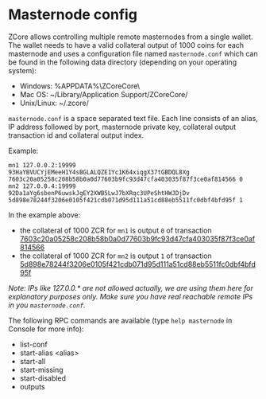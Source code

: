 Masternode config
=======================

ZCore allows controlling multiple remote masternodes from a single wallet. The wallet needs to have a valid collateral output of 1000 coins for each masternode and uses a configuration file named `masternode.conf` which can be found in the following data directory (depending on your operating system):
 * Windows: %APPDATA%\ZCoreCore\
 * Mac OS: ~/Library/Application Support/ZCoreCore/
 * Unix/Linux: ~/.zcore/

`masternode.conf` is a space separated text file. Each line consists of an alias, IP address followed by port, masternode private key, collateral output transaction id and collateral output index.

Example:
```
mn1 127.0.0.2:19999 93HaYBVUCYjEMeeH1Y4sBGLALQZE1Yc1K64xiqgX37tGBDQL8Xg 7603c20a05258c208b58b0a0d77603b9fc93d47cfa403035f87f3ce0af814566 0
mn2 127.0.0.4:19999 92Da1aYg6sbenP6uwskJgEY2XWB5LwJ7bXRqc3UPeShtHWJDjDv 5d898e78244f3206e0105f421cdb071d95d111a51cd88eb5511fc0dbf4bfd95f 1
```

In the example above:
* the collateral of 1000 ZCR for `mn1` is output `0` of transaction [7603c20a05258c208b58b0a0d77603b9fc93d47cfa403035f87f3ce0af814566](https://test.explorer.zcore.org/tx/7603c20a05258c208b58b0a0d77603b9fc93d47cfa403035f87f3ce0af814566)
* the collateral of 1000 ZCR for `mn2` is output `1` of transaction [5d898e78244f3206e0105f421cdb071d95d111a51cd88eb5511fc0dbf4bfd95f](https://test.explorer.zcore.org/tx/5d898e78244f3206e0105f421cdb071d95d111a51cd88eb5511fc0dbf4bfd95f)

_Note: IPs like 127.0.0.* are not allowed actually, we are using them here for explanatory purposes only. Make sure you have real reachable remote IPs in you `masternode.conf`._

The following RPC commands are available (type `help masternode` in Console for more info):
* list-conf
* start-alias \<alias\>
* start-all
* start-missing
* start-disabled
* outputs
